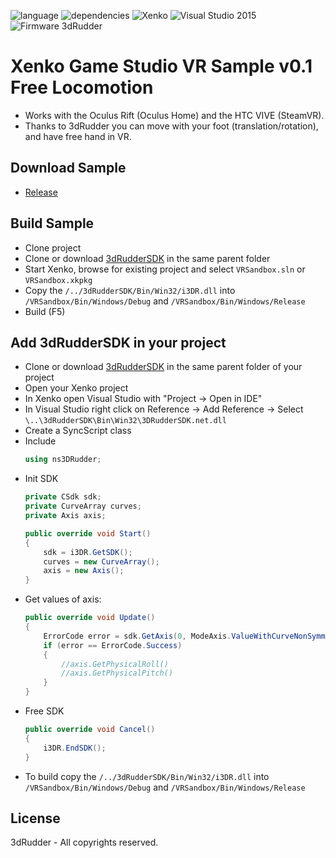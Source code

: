 ![language](https://img.shields.io/badge/Language-C%23-green.svg) 
![dependencies](https://img.shields.io/badge/Dependecies-3dRudderSDK-green.svg)
![Xenko](https://img.shields.io/badge/Xenko-2.0.1.1-green.svg)
![Visual Studio 2015](https://img.shields.io/badge/Visual%20Studio-2015-brightgreen.svg)
![Firmware 3dRudder](https://img.shields.io/badge/Firmware%203dRudder-%3E%20v1.3.5.2-brightgreen.svg)

# Xenko Game Studio VR Sample v0.1 Free Locomotion
* Works with the Oculus Rift (Oculus Home) and the HTC VIVE (SteamVR).
* Thanks to 3dRudder you can move with your foot (translation/rotation), and have free hand in VR.

## Download Sample
* [Release](https://github.com/3DRudder/XenkoGameStudio/releases/latest)

## Build Sample
* Clone project
* Clone or download [3dRudderSDK](https://github.com/3DRudder/3DRudderSDK) in the same parent folder
* Start Xenko, browse for existing project and select ```VRSandbox.sln``` or ```VRSandbox.xkpkg```
* Copy the ```/../3dRudderSDK/Bin/Win32/i3DR.dll``` into ```/VRSandbox/Bin/Windows/Debug``` and ```/VRSandbox/Bin/Windows/Release```
* Build (F5)

## Add 3dRudderSDK in your project
* Clone or download [3dRudderSDK](https://github.com/3DRudder/3DRudderSDK) in the same parent folder of your project
* Open your Xenko project
* In Xenko open Visual Studio with "Project -> Open in IDE"
* In Visual Studio right click on Reference -> Add Reference -> Select ```\..\3dRudderSDK\Bin\Win32\3DRudderSDK.net.dll```
* Create a SyncScript class
* Include 
  ```C#
  using ns3DRudder;
  ```
* Init SDK 
  ```C#
  private CSdk sdk;
  private CurveArray curves;
  private Axis axis;
  
  public override void Start()
  {
      sdk = i3DR.GetSDK();
      curves = new CurveArray();
      axis = new Axis();
  }
  ```
* Get values of axis:
  ```C#
  public override void Update()
  {
      ErrorCode error = sdk.GetAxis(0, ModeAxis.ValueWithCurveNonSymmetricalPitch, axis, curves);
      if (error == ErrorCode.Success)
      {
          //axis.GetPhysicalRoll()
          //axis.GetPhysicalPitch()
      }
  }
  ```
* Free SDK 
  ```C#
  public override void Cancel()
  {
      i3DR.EndSDK();
  }
  ```
* To build copy the ```/../3dRudderSDK/Bin/Win32/i3DR.dll``` into ```/VRSandbox/Bin/Windows/Debug``` and ```/VRSandbox/Bin/Windows/Release```
## License

3dRudder - All copyrights reserved.